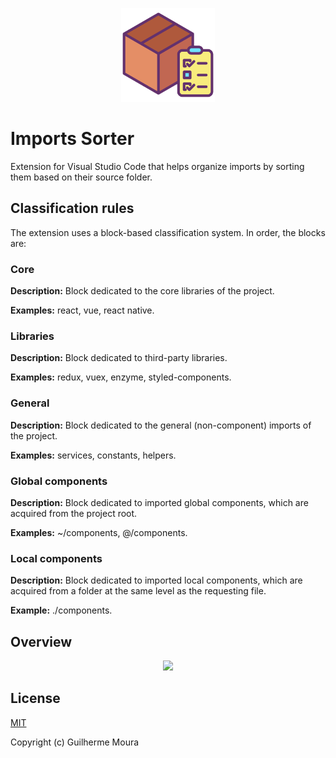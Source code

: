 <p align="center">
  <img
    style="object: contain; height: 150px"
    src="https://raw.githubusercontent.com/glhrmoura/imports-sorter/main/src/images/icon.png"
  />
</p>

# Imports Sorter

Extension for Visual Studio Code that helps organize imports by sorting them based on their source folder.

## Classification rules

The extension uses a block-based classification system. In order, the blocks are:

### Core

**Description:** Block dedicated to the core libraries of the project.

**Examples:** react, vue, react native.

### Libraries

**Description:** Block dedicated to third-party libraries.

**Examples:** redux, vuex, enzyme, styled-components.

### General

**Description:** Block dedicated to the general (non-component) imports of the project.

**Examples:** services, constants, helpers.

### Global components

**Description:** Block dedicated to imported global components, which are acquired from the project root.

**Examples:** ~/components, @/components.

### Local components

**Description:** Block dedicated to imported local components, which are acquired from a folder at the same level as the requesting file.

**Example:** ./components.

## Overview

<p align="center">
  <img src="https://github.com/glhrmoura/imports-sorter/raw/main/src/docs/overview.gif" />
</p>

## License

[MIT](https://github.com/glhrmoura/imports-sorter/blob/main/LICENSE)

Copyright (c) Guilherme Moura
